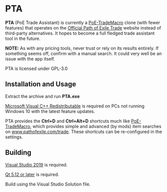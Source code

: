 # PTA

**PTA** (PoE Trade Assistant) is currently a [PoE-TradeMacro](https://github.com/PoE-TradeMacro/POE-TradeMacro) clone (with fewer features) that operates on the [Official Path of Exile Trade](https://www.pathofexile.com/trade) website instead of third-party alternatives. It hopes to become a full fledged trade assistant tool in the future.

**NOTE:** As with any pricing tools, never trust or rely on its results entirely. If something seems off, confirm with a manual search. It could very well be an issue with the app itself.

PTA is licensed under GPL-3.0

## Installation and Usage

Extract the archive and run **PTA.exe**

[Microsoft Visual C++ Redistributable](https://aka.ms/vs/16/release/VC_redist.x64.exe) is required on PCs not running Windows 10 with the latest feature updates.

PTA provides the **Ctrl+D** and **Ctrl+Alt+D** shortcuts much like [PoE-TradeMacro](https://github.com/PoE-TradeMacro/POE-TradeMacro), which provides simple and advanced (by mods) item searches on www.pathofexile.com/trade. These shortcuts can be re-configured in the settings.

## Building

[Visual Studio 2019](https://www.visualstudio.com/) is required.

[Qt 5.12 or later](http://www.qt.io/) is required.

Build using the Visual Studio Solution file.
